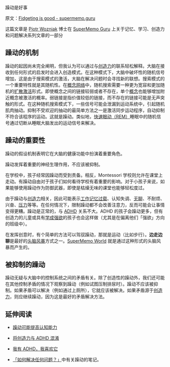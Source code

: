 躁动是好事

原文：[Fidgeting is good - supermemo.guru](https://supermemo.guru/wiki/Fidgeting_is_good)

这篇文章是 [Piotr Wozniak](https://supermemo.guru/wiki/Piotr_Wozniak) 博士在 [SuperMemo Guru](https://supermemo.guru/wiki/SuperMemo_Guru) 上关于记忆、学习、创造力和问题解决系列文章的一部分

## 躁动的机制

躁动的起因尚未完全阐明，但我认为可以通过与[创造力](https://supermemo.guru/wiki/Creativity)的联系轻松解释。大脑在接收到任何形式的启发时会进入创造模式。在这种模式下，大脑中破坏性的随机信号增加，这是由于搜索模式的激活，大脑在解决问题时会寻找新的联想。搜索模式的一个重要特性就是其随机性。在[概念网络](https://supermemo.guru/wiki/Concept_network)中，随机搜索需要一种更为宽容和更加随机的[扩散激活](https://supermemo.guru/wiki/Spreading_activation)形式。即使概念之间的链接较弱或者不存在，单个[概念](https://supermemo.guru/wiki/Concept)也能够增加附近概念被激活的概率。弱链接是指价值较低的链接，而不存在的链接可能是无声突触的形式。在这种随机搜索模式下，一些信号可能会泄漏到运动系统中，引起随机肌肉抽动。抑制不受欢迎的抽动的最简单方法之一是激活同步运动程序，自动抑制不符合该程序的运动。这就是躁动。类似地，[快速眼动（REM）](https://supermemo.guru/wiki/REM)睡眠中的随机信号通过切断从睡眠大脑发出的运动信号来解决。

## 躁动的重要性

躁动的假设机制表明它在大脑的健康功能中扮演着重要角色。

躁动发挥着重要的神经生理作用，不应该被抑制。

在学校中，孩子经常因躁动而受到责备。相反，Montessori 学校则允许在课堂上走动。有躁动自由对于孩子们如何看待学校有着重要的影响。对于小孩子来说，如果能够使用躁动作为防御武器，即使是枯燥无味的课堂也能够轻松度过。

由于躁动与[创造力](https://supermemo.guru/wiki/Creativity)相关，因此可能表示[工作记忆过载](https://supermemo.guru/wiki/Cognitive_overload)、认知失调、[无聊](https://supermemo.guru/wiki/Boredom)、不耐烦、兴奋、[压力](https://supermemo.guru/wiki/Stress)等等。在任何情况下，限制躁动都不会改善注意力，反而可能会让事情变得更糟。躁动是正常的，与 [ADHD](https://supermemo.guru/wiki/ADHD) 关系不大。ADHD 的孩子会躁动更多，但有创造力的儿童或具有[学成强欲](https://supermemo.guru/wiki/Rage_to_master)的孩子也会这样做（尤其是在偏离他们「强欲」方向的班级中）。

在发挥创意时，有个简单的方法可以驾驭躁动，那就是运动（比如步行）。**边走边聊**是最好的[头脑风暴](https://supermemo.guru/wiki/Brainstorming)方式之一。[SuperMemo World](https://supermemo.guru/wiki/SuperMemo_World) 就是通过这种形式的头脑风暴而产生的。

## 被抑制的躁动

躁动无疑与大脑中的控制系统之间的矛盾有关。除了创造性的躁动外，我们还可能在其他控制矛盾的情况下观察到躁动（例如试图压制排尿时）。躁动不应该被抑制。如果矛盾可以解决（例如通过上厕所），它就应该被解决。如果矛盾源于[创造力](https://supermemo.guru/wiki/Creativity)，则应继续躁动，因为这是最好的矛盾解决方法。

## 延伸阅读

- [躁动可能提高认知能力](https://supermemo.guru/wiki/Fidgeting_may_improve_cognitive_performance)

- [将创造力与 ADHD 混淆](https://supermemo.guru/wiki/Confusing_creativity_with_ADHD)

- [我有 ADHD，我喜欢它](https://supermemo.guru/wiki/I_have_ADHD_and_I_love_it)

- [「如何解决任何问题？」](https://supermemo.guru/wiki/How_to_solve_any_problem%3F)中有关躁动的笔记。